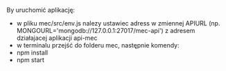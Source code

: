 By uruchomić aplikację: 
- w pliku mec/src/env.js nalezy ustawiec adress w zmiennej APIURL (np. MONGOURL='mongodb://127.0.0.1:27017/mec-api') z adresem działajacej aplikacji api-mec
- w terminalu przejść do folderu mec, następnie komendy:
- npm install
- npm start
